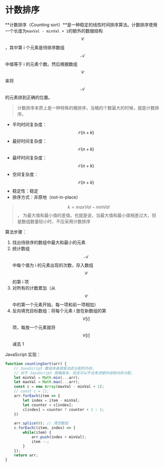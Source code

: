 # 计数排序

**计数排序（Counting sort）**是一种稳定的线性时间排序算法。计数排序使用一个长度为`maxVal - minVal + 1`的额外的数据结构 $$ \mathcal{C} $$，其中第 i 个元素是待排序数组 $$ \mathcal{A} $$ 中值等于 i 的元素个数。然后根据数组 $$ \mathcal{C} $$ 来将 $$ \mathcal{A} $$ 的元素排到正确的位置。

> 计数排序本质上是一种特殊的桶排序，当桶的个数最大的时候，就是计数排序。

* 平均时间复杂度：$$ \mathcal{O}(n + k) $$
* 最好时间复杂度：$$ \mathcal{O}(n + k) $$
* 最坏时间复杂度：$$ \mathcal{O}(n + k) $$
* 空间复杂度：$$ \mathcal{O}(n + k) $$
* 稳定性：稳定
* 排序方式：非原地（not-in-place）

> $$ k = maxVal - minVal $$， 为最大值和最小值的差值。也就是说，当最大值和最小值相差过大，但是数组数量较小时，不应采用计数排序

算法步骤：  
1. 找出待排序的数组中最大和最小的元素  
2. 统计数组 $$ \mathcal{A} $$ 中每个值为 i 的元素出现的次数，存入数组 $$ \mathcal{C} $$ 的第 i 项  
3. 对所有的计数累加（从 $$ \mathcal{C} $$ 中的第一个元素开始，每一项和前一项相加）  
4. 反向填充目标数组：将每个元素 i 放在新数组的第 $$ \mathcal{C}[{i}] $$ 项，每放一个元素就将 $$ \mathcal{C}[{i}] $$ 减去 1

JavaScript 实现：

```js
function countingSort(arr) {
    // JavaScript 数组本身就是动态分配的内存，
    // 对于 JavaScript 简略版本，完全可以不去考虑额外结构内存分配，    
    let minVal = Math.min(...arr); 
    let maxVal = Math.max(...arr); 
    const c = new Array(maxVal - minVal + 1);
    // const c = [];
    arr.forEach(item => {
        let index = item - minVal;
        let counter = c[index];
        c[index] = counter ? counter + 1 : 1;
    })
    
    arr.splice(0); // 清空数组
    c.forEach((item, index) => {
        while(item) {
            arr.push(index + minVal);
            item --;
        }
    });
    return arr;
}
```



